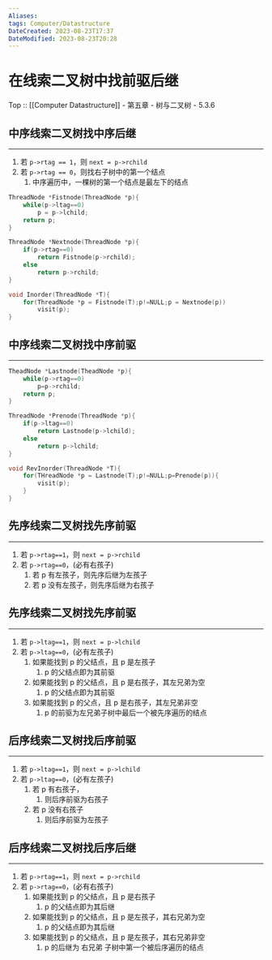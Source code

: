 ```yaml
---
Aliases: 
tags: Computer/Datastructure 
DateCreated: 2023-08-23T17:37
DateModified: 2023-08-23T20:28
---
```

# 在线索二叉树中找前驱后继

Top :: [[Computer Datastructure]] - 第五章 - 树与二叉树 - 5.3.6

## 中序线索二叉树找中序后继
---
1. 若 `p->rtag == 1`，则 `next = p->rchild`
2. 若 `p->rtag == 0`，则找右子树中的第一个结点
	1. 中序遍历中，一棵树的第一个结点是最左下的结点

```cpp
ThreadNode *Fistnode(ThreadNode *p){
	while(p->ltag==0)
		p = p->lchild;
	return p;
}

ThreadNode *Nextnode(ThreadNode *p){
	if(p->rtag==0)
		return Fistnode(p->rchild);
	else
		return p->rchild;
}

void Inorder(ThreadNode *T){
	for(ThreadNode *p = Fistnode(T);p!=NULL;p = Nextnode(p))
		visit(p);
}
```

## 中序线索二叉树找中序前驱
---

```cpp
TheadNode *Lastnode(TheadNode *p){
	while(p->rtag==0)
		p=p->rchild;
	return p;
}

ThreadNode *Prenode(ThreadNode *p){
	if(p->ltag==0)
		return Lastnode(p->lchild);
	else
		return p->lchild;
}

void RevInorder(ThreadNode *T){
	for(THreadNode *p = Lastnode(T);p!=NULL;p=Prenode(p)){
		visit(p);
	}
}
```

## 先序线索二叉树找先序前驱
---
1. 若 `p->rtag==1`，则 `next = p->rchild`
2. 若 `p->rtag==0`，(必有右孩子)
	1. 若 p 有左孩子，则先序后继为左孩子
	2. 若 p 没有左孩子，则先序后继为右孩子

## 先序线索二叉树找先序前驱
---
1. 若 `p->ltag==1`，则 `next = p->lchild`
2. 若 `p->ltag==0`，(必有左孩子)
	1. 如果能找到 p 的父结点，且 p 是左孩子
		1. p 的父结点即为其前驱
	2. 如果能找到 p 的父结点，且 p 是右孩子，其左兄弟为空
		1. p 的父结点即为其前驱
	3. 如果能找到 p 的父点，且 p 是右孩子，其左兄弟非空
		1. p 的前驱为左兄弟子树中最后一个被先序遍历的结点

## 后序线索二叉树找后序前驱
---
1. 若 `p->ltag==1`，则 `next = p->lchild`
2. 若 `p->ltag==0`，(必有左孩子)
	1. 若 p 有右孩子，
		1. 则后序前驱为右孩子
	2. 若 p 没有右孩子
		1. 则后序前驱为左孩子

## 后序线索二叉树找后序后继
---
1. 若 `p->rtag==1`，则 `next = p->rchild`
2. 若 `p->rtag==0`，(必有右孩子)
	1. 如果能找到 p 的父结点，且 p 是右孩子
		1. p 的父结点即为其后继
	2. 如果能找到 p 的父结点，且 p 是左孩子，其右兄弟为空
		1. p 的父结点即为其后继
	3. 如果能找到 p 的父结点，且 p 是左孩子，其右兄弟非空
		1. p 的后继为 右兄弟 子树中第一个被后序遍历的结点
